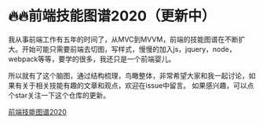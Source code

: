 🔥🔥前端技能图谱2020（更新中）
===
我从事前端工作有五年的时间了，从MVC到MVVM，前端的技能图谱在不断扩大。开始可能只需要前端去切图，写样式，慢慢的加入js，jquery，node，webpack等等，要学的很多，我还只是一个前端婴儿。

所以就有了这个脑图，通过结构梳理，鸟瞰整体，非常希望大家和我一起讨论，如果有关于相关技能有趣的文章和观点，欢迎在issue中留言。
如果感兴趣，可以点个star关注一下这个仓库的更新。

[前端技能图谱2020](https://github.com/hourong88/Frontend-Datlas/blob/master/images/frontend%20skill%20map.png)

